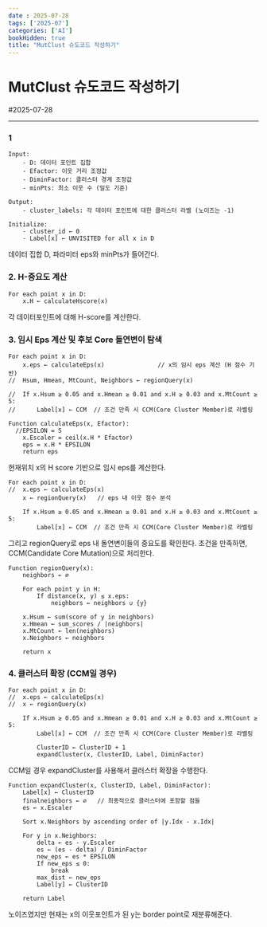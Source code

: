 ```yaml
---
date : 2025-07-28
tags: ['2025-07']
categories: ['AI']
bookHidden: true
title: "MutClust 슈도코드 작성하기"
---
```


# MutClust 슈도코드 작성하기

#2025-07-28

---

### 1

```
Input:
    - D: 데이터 포인트 집합
    - Efactor: 이웃 거리 조정값
    - DiminFactor: 클러스터 경계 조정값
    - minPts: 최소 이웃 수 (밀도 기준)

Output:
    - cluster_labels: 각 데이터 포인트에 대한 클러스터 라벨 (노이즈는 -1)

Initialize:
    - cluster_id ← 0
    - Label[x] ← UNVISITED for all x in D
```

데이터 집합 D, 파라미터 eps와 minPts가 들어간다.


### 2. H-중요도 계산

```
For each point x in D:
    x.H ← calculateHscore(x)
```

각 데이터포인트에 대해 H-score를 계산한다.


### 3. 임시 Eps 계산 및 후보 Core 돌연변이 탐색

```
For each point x in D:
    x.eps ← calculateEps(x)               // x의 임시 eps 계산 (H 점수 기반)           
//  Hsum, Hmean, MtCount, Neighbors ← regionQuery(x) 

//  If x.Hsum ≥ 0.05 and x.Hmean ≥ 0.01 and x.H ≥ 0.03 and x.MtCount ≥ 5:
//      Label[x] ← CCM  // 조건 만족 시 CCM(Core Cluster Member)로 라벨링
```
```
Function calculateEps(x, Efactor):
  //EPSILON = 5
    x.Escaler = ceil(x.H * Efactor)
    eps = x.H * EPSILON
    return eps
```

현재위치 x의 H score 기반으로 임시 eps를 계산한다. 

```
For each point x in D:
//  x.eps ← calculateEps(x)                
    x ← regionQuery(x)   // eps 내 이웃 점수 분석

    If x.Hsum ≥ 0.05 and x.Hmean ≥ 0.01 and x.H ≥ 0.03 and x.MtCount ≥ 5:
        Label[x] ← CCM  // 조건 만족 시 CCM(Core Cluster Member)로 라벨링
```

그리고 regionQuery로 eps 내 돌연변이들의 중요도를 확인한다. 
조건을 만족하면, CCM(Candidate Core Mutation)으로 처리한다.

```
Function regionQuery(x):
    neighbors ← ∅

    For each point y in H:
        If distance(x, y) ≤ x.eps:
            neighbors ← neighbors ∪ {y}

    x.Hsum ← sum(score of y in neighbors)
    x.Hmean ← sum_scores / |neighbors|
    x.MtCount ← len(neighbors)
    x.Neighbors ← neighbors

    return x
```

### 4. 클러스터 확장 (CCM일 경우)

```
For each point x in D:
//  x.eps ← calculateEps(x)     
//  x ← regionQuery(x) 

    If x.Hsum ≥ 0.05 and x.Hmean ≥ 0.01 and x.H ≥ 0.03 and x.MtCount ≥ 5:
        Label[x] ← CCM  // 조건 만족 시 CCM(Core Cluster Member)로 라벨링

        ClusterID ← ClusterID + 1
        expandCluster(x, ClusterID, Label, DiminFactor)
```

CCM일 경우 expandCluster를 사용해서 클러스터 확장을 수행한다. 

```
Function expandCluster(x, ClusterID, Label, DiminFactor):
    Label[x] ← ClusterID
    finalneighbors ← ∅   // 최종적으로 클러스터에 포함할 점들
    es ← x.Escaler

    Sort x.Neighbors by ascending order of |y.Idx - x.Idx|

    For y in x.Neighbors:
        delta ← es - y.Escaler
        es ← (es - delta) / DiminFactor
        new_eps ← es * EPSILON
        If new_eps ≤ 0:
            break
        max_dist ← new_eps
        Label[y] ← ClusterID

    return Label
```


노이즈였지만 현재는 x의 이웃포인트가 된 y는 border point로 재분류해준다.

#

